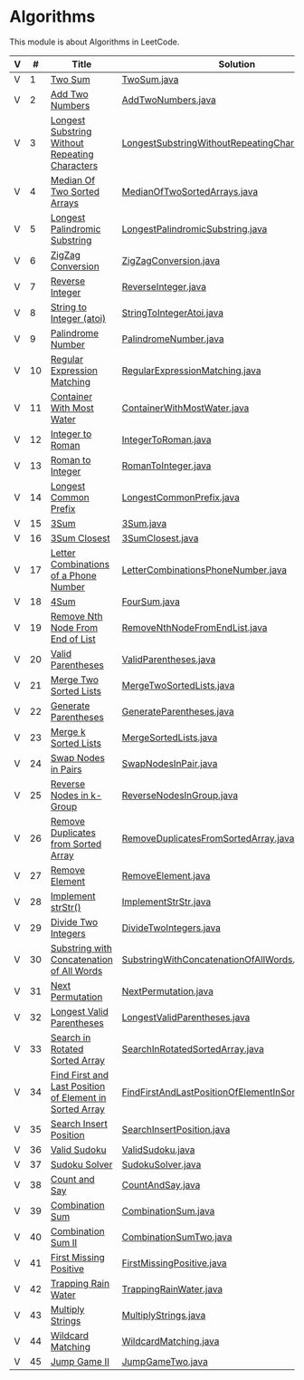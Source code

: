 # Algorithms

This module is about Algorithms in LeetCode. 

 V | #  | Title | Solution | Difficulty 
-- | --- | ----- | -------- | ---------- 
 V | 1   | [Two Sum][1-link] | [TwoSum.java][1-solution] | Easy
 V | 2   | [Add Two Numbers][2-link] | [AddTwoNumbers.java][2-solution] | Medium
 V | 3   | [Longest Substring Without Repeating Characters][3-link] | [LongestSubstringWithoutRepeatingCharacters.java][3-solution] | Medium
 V | 4   | [Median Of Two Sorted Arrays][4-link] | [MedianOfTwoSortedArrays.java][4-solution] | Hard
 V | 5   | [Longest Palindromic Substring][5-link] | [LongestPalindromicSubstring.java][5-solution] | Medium
 V | 6   | [ZigZag Conversion][6-link] | [ZigZagConversion.java][6-solution] | Medium
 V | 7   | [Reverse Integer][7-link] | [ReverseInteger.java][7-solution] | Easy
 V | 8   | [String to Integer (atoi)][8-link] | [StringToIntegerAtoi.java][8-solution] | Medium
 V | 9   | [Palindrome Number][9-link] | [PalindromeNumber.java][9-solution] | Easy
 V | 10  | [Regular Expression Matching][10-link] | [RegularExpressionMatching.java][10-solution] | Hard
 V | 11  | [Container With Most Water][11-link] | [ContainerWithMostWater.java][11-solution] | Medium
 V | 12  | [Integer to Roman][12-link] | [IntegerToRoman.java][12-solution] | Medium
 V | 13  | [Roman to Integer][13-link] | [RomanToInteger.java][13-solution] | Easy
 V | 14  | [Longest Common Prefix][14-link] | [LongestCommonPrefix.java][14-solution] | Easy
 V | 15  | [3Sum][15-link] | [3Sum.java][15-solution] | Medium
 V | 16  | [3Sum Closest][16-link] | [3SumClosest.java][16-solution] | Medium
 V | 17  | [Letter Combinations of a Phone Number][17-link] | [LetterCombinationsPhoneNumber.java][17-solution] | Medium
 V | 18  | [4Sum][18-link] | [FourSum.java][18-solution] | Medium
 V | 19  | [Remove Nth Node From End of List][19-link] | [RemoveNthNodeFromEndList.java][19-solution] | Medium
 V | 20  | [Valid Parentheses][20-link] | [ValidParentheses.java][20-solution] | Easy
 V | 21  | [Merge Two Sorted Lists][21-link] | [MergeTwoSortedLists.java][21-solution] | Easy
 V | 22  | [Generate Parentheses][22-link] | [GenerateParentheses.java][22-solution] | Medium
 V | 23  | [Merge k Sorted Lists][23-link] | [MergeSortedLists.java][23-solution] | Hard
 V | 24  | [Swap Nodes in Pairs][24-link] | [SwapNodesInPair.java][24-solution] | Medium
 V | 25  | [Reverse Nodes in k-Group][25-link] | [ReverseNodesInGroup.java][25-solution] | Hard
 V | 26  | [Remove Duplicates from Sorted Array][26-link] | [RemoveDuplicatesFromSortedArray.java][26-solution] | Easy
 V | 27  | [Remove Element][27-link] | [RemoveElement.java][27-solution] | Easy
 V | 28  | [Implement strStr()][28-link] | [ImplementStrStr.java][28-solution] | Easy
 V | 29  | [Divide Two Integers][29-link] | [DivideTwoIntegers.java][29-solution] | Medium
 V | 30  | [Substring with Concatenation of All Words][30-link] | [SubstringWithConcatenationOfAllWords.java][30-solution] | Hard 
 V | 31  | [Next Permutation][31-link] | [NextPermutation.java][31-solution] | Medium
 V | 32  | [Longest Valid Parentheses][32-link] | [LongestValidParentheses.java][32-solution] | Hard
 V | 33  | [Search in Rotated Sorted Array][33-link] | [SearchInRotatedSortedArray.java][33-solution] | Medium
 V | 34  | [Find First and Last Position of Element in Sorted Array][34-link] | [FindFirstAndLastPositionOfElementInSortedArray.java][34-solution] | Medium
 V | 35  | [Search Insert Position][35-link] | [SearchInsertPosition.java][35-solution] | Easy
 V | 36  | [Valid Sudoku][36-link] | [ValidSudoku.java][36-solution] | Medium  
 V | 37  | [Sudoku Solver][37-link] | [SudokuSolver.java][37-solution] | Hard  
 V | 38  | [Count and Say][38-link] | [CountAndSay.java][38-solution] | Easy  
 V | 39  | [Combination Sum][39-link] | [CombinationSum.java][39-solution] | Medium  
 V | 40  | [Combination Sum II][40-link] | [CombinationSumTwo.java][40-solution] | Medium
 V | 41  | [First Missing Positive][41-link] | [FirstMissingPositive.java][41-solution] | Hard  
 V | 42  | [Trapping Rain Water][42-link] | [TrappingRainWater.java][42-solution] | Hard  
 V | 43  | [Multiply Strings][43-link] | [MultiplyStrings.java][43-solution] | Medium
 V | 44  | [Wildcard Matching][44-link] | [WildcardMatching.java][44-solution] | Hard
 V | 45  | [Jump Game II][45-link] | [JumpGameTwo.java][45-solution] | Hard
 
  
[1-link]: https://leetcode.com/problems/two-sum/
[1-solution]: https://github.com/jsong00505/LeetCode/blob/master/Algorithms/src/main/java/easy/t/TwoSum.java
[2-link]: https://leetcode.com/problems/add-two-numbers/
[2-solution]: https://github.com/jsong00505/LeetCode/blob/master/Algorithms/src/main/java/medium/a/AddTwoNumbers.java
[3-link]: https://leetcode.com/problems/longest-substring-without-repeating-characters/
[3-solution]: https://github.com/jsong00505/LeetCode/blob/master/Algorithms/src/main/java/medium/l/LongestSubstringWithoutRepeatingCharacters.java
[4-link]: https://leetcode.com/problems/median-of-two-sorted-arrays/
[4-solution]: https://github.com/jsong00505/LeetCode/blob/master/Algorithms/src/main/java/hard/m/MedianOfTwoSortedArrays.java
[5-link]: https://leetcode.com/problems/longest-palindromic-substring/
[5-solution]: https://github.com/jsong00505/LeetCode/blob/master/Algorithms/src/main/java/medium/l/LongestPalindromicSubstring.java
[6-link]: https://leetcode.com/problems/zigzag-conversion/
[6-solution]: https://github.com/jsong00505/LeetCode/blob/master/Algorithms/src/main/java/medium/z/ZigZagConversion.java
[7-link]: https://leetcode.com/problems/reverse-integer/
[7-solution]: https://github.com/jsong00505/LeetCode/blob/master/Algorithms/src/main/java/easy/r/ReverseInteger.java
[8-link]: https://leetcode.com/problems/string-to-integer-atoi/
[8-solution]: https://github.com/jsong00505/LeetCode/blob/master/Algorithms/src/main/java/medium/s/StringToIntegerAtoi.java
[9-link]: https://leetcode.com/problems/palindrome-number/
[9-solution]: https://github.com/jsong00505/LeetCode/blob/master/Algorithms/src/main/java/easy/p/PalindromeNumber.java
[10-link]: https://leetcode.com/problems/regular-expression-matching/
[10-solution]: https://github.com/jsong00505/LeetCode/blob/master/Algorithms/src/main/java/hard/r/RegularExpressionMatching.java
[11-link]: https://leetcode.com/problems/container-with-most-water/
[11-solution]: https://github.com/jsong00505/LeetCode/blob/master/Algorithms/src/main/java/medium/c/ContainerWithMostWater.java
[12-link]: https://leetcode.com/problems/integer-to-roman/
[12-solution]: https://github.com/jsong00505/LeetCode/blob/master/Algorithms/src/main/java/medium/i/IntegerToRoman.java
[13-link]: https://leetcode.com/problems/roman-to-integer/
[13-solution]: https://github.com/jsong00505/LeetCode/blob/master/Algorithms/src/main/java/easy/r/RomanToInteger.java
[14-link]: https://leetcode.com/problems/longest-common-prefix/
[14-solution]: https://github.com/jsong00505/LeetCode/blob/master/Algorithms/src/main/java/easy/l/LongestCommonPrefix.java
[15-link]: https://leetcode.com/problems/3sum/
[15-solution]: https://github.com/jsong00505/LeetCode/blob/master/Algorithms/src/main/java/medium/t/ThreeSum.java
[16-link]: https://leetcode.com/problems/3sum-closest/
[16-solution]: https://github.com/jsong00505/LeetCode/blob/master/Algorithms/src/main/java/medium/t/ThreeSumClosest.java
[17-link]: https://leetcode.com/problems/letter-combinations-of-a-phone-number/
[17-solution]: https://github.com/jsong00505/LeetCode/blob/master/Algorithms/src/main/java/medium/l/LetterCombinationsPhoneNumber.java
[18-link]: https://leetcode.com/problems/4sum/
[18-solution]: https://github.com/jsong00505/LeetCode/blob/master/Algorithms/src/main/java/medium/f/FourSum.java
[19-link]: https://leetcode.com/problems/remove-nth-node-from-end-of-list/
[19-solution]: https://github.com/jsong00505/LeetCode/blob/master/Algorithms/src/main/java/medium/r/RemoveNthNodeFromEndList.java
[20-link]: https://leetcode.com/problems/valid-parentheses/
[20-solution]: https://github.com/jsong00505/LeetCode/blob/master/Algorithms/src/main/java/easy/v/ValidParentheses.java
[21-link]: https://leetcode.com/problems/merge-two-sorted-lists/
[21-solution]: https://github.com/jsong00505/LeetCode/blob/master/Algorithms/src/main/java/easy/m/MergeTwoSortedLists.java
[22-link]: https://leetcode.com/problems/generate-parentheses/
[22-solution]: https://github.com/jsong00505/LeetCode/blob/master/Algorithms/src/main/java/medium/g/GenerateParentheses.java
[23-link]: https://leetcode.com/problems/merge-k-sorted-lists/
[23-solution]: https://github.com/jsong00505/LeetCode/blob/master/Algorithms/src/main/java/hard/m/MergeSortedLists.java
[24-link]: https://leetcode.com/problems/swap-nodes-in-pairs/
[24-solution]: https://github.com/jsong00505/LeetCode/blob/master/Algorithms/src/main/java/medium/s/SwapNodesInPairs.java
[25-link]: https://leetcode.com/problems/reverse-nodes-in-k-group/
[25-solution]: https://github.com/jsong00505/LeetCode/blob/master/Algorithms/src/main/java/hard/r/ReverseNodesInGroup.java
[26-link]: https://leetcode.com/problems/remove-duplicates-from-sorted-array/
[26-solution]: https://github.com/jsong00505/LeetCode/blob/master/Algorithms/src/main/java/easy/r/RemoveDuplicatesFromSortedArray.java
[27-link]: https://leetcode.com/problems/remove-element/
[27-solution]: https://github.com/jsong00505/LeetCode/blob/master/Algorithms/src/main/java/easy/r/RemoveElement.java
[28-link]: https://leetcode.com/problems/implement-strstr/
[28-solution]: https://github.com/jsong00505/LeetCode/blob/master/Algorithms/src/main/java/easy/i/ImplementStrStr.java
[29-link]: https://leetcode.com/problems/divide-two-integers/
[29-solution]: https://github.com/jsong00505/LeetCode/blob/master/Algorithms/src/main/java/medium/d/DivideTwoIntegers.java
[30-link]: https://leetcode.com/problems/substring-with-concatenation-of-all-words/
[30-solution]: https://github.com/jsong00505/LeetCode/blob/master/Algorithms/src/main/java/hard/s/SubstringWithConcatenationOfAllWords.java
[31-link]: https://leetcode.com/problems/next-permutation/
[31-solution]: https://github.com/jsong00505/LeetCode/blob/master/Algorithms/src/main/java/medium/n/NextPermutation.java
[32-link]: https://leetcode.com/problems/longest-valid-parentheses/
[32-solution]: https://github.com/jsong00505/LeetCode/blob/master/Algorithms/src/main/java/hard/l/LongestValidParentheses.java
[33-link]: https://leetcode.com/problems/search-in-rotated-sorted-array/
[33-solution]: https://github.com/jsong00505/LeetCode/blob/master/Algorithms/src/main/java/medium/s/SearchInRotatedSortedArray.java
[34-link]: https://leetcode.com/problems/find-first-and-last-position-of-element-in-sorted-array/
[34-solution]: https://github.com/jsong00505/LeetCode/blob/master/Algorithms/src/main/java/medium/f/FindFirstAndLastPositionOfElementInSortedArray.java
[35-link]: https://leetcode.com/problems/search-insert-position/
[35-solution]: https://github.com/jsong00505/LeetCode/blob/master/Algorithms/src/main/java/easy/s/SearchInsertPosition.java
[36-link]: https://leetcode.com/problems/valid-sudoku/
[36-solution]: https://github.com/jsong00505/LeetCode/blob/master/Algorithms/src/main/java/medium/v/ValidSudoku.java
[37-link]: https://leetcode.com/problems/sudoku-solver/
[37-solution]: https://github.com/jsong00505/LeetCode/blob/master/Algorithms/src/main/java/hard/s/SudokuSolver.java
[38-link]: https://leetcode.com/problems/count-and-say/
[38-solution]: https://github.com/jsong00505/LeetCode/blob/master/Algorithms/src/main/java/easy/c/CountAndSay.java
[39-link]: https://leetcode.com/problems/combination-sum/
[39-solution]: https://github.com/jsong00505/LeetCode/blob/master/Algorithms/src/main/java/medium/c/CombinationSum.java
[40-link]: https://leetcode.com/problems/combination-sum-ii/
[40-solution]: https://github.com/jsong00505/LeetCode/blob/master/Algorithms/src/main/java/medium/c/CombinationSumTwo.java
[41-link]: https://leetcode.com/problems/first-missing-positive/
[41-solution]: https://github.com/jsong00505/LeetCode/blob/master/Algorithms/src/main/java/hard/f/FirstMissingPositive.java
[42-link]: https://leetcode.com/problems/trapping-rain-water/
[42-solution]: https://github.com/jsong00505/LeetCode/blob/master/Algorithms/src/main/java/hard/t/TrappingRainWater.java
[43-link]: https://leetcode.com/problems/multiply-strings/
[43-solution]: https://github.com/jsong00505/LeetCode/blob/master/Algorithms/src/main/java/medium/m/MultiplyStrings.java
[44-link]: https://leetcode.com/problems/wildcard-matching/
[44-solution]: https://github.com/jsong00505/LeetCode/blob/master/Algorithms/src/main/java/hard/w/WildcardMatching.java
[45-link]: https://leetcode.com/problems/jump-game-ii/
[45-solution]: https://github.com/jsong00505/LeetCode/blob/master/Algorithms/src/main/java/hard/j/JumpGameTwo.java




